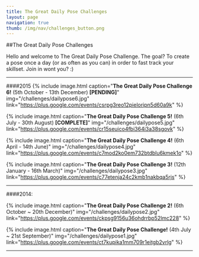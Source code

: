 ```yaml
---
title: The Great Daily Pose Challenges
layout: page
navigation: true
thumb: /img/nav/challenges_button.png
---
```

##The Great Daily Pose Challenges

Hello and welcome to The Great Daily Pose Challenge. The goal? To create a pose once a day (or as often as you can) in order to fast track your skillset. Join in wont you? :)

----

####2015
{% include image.html caption="<strong>The Great Daily Pose Challenge 6!</strong> (5th October - 13th December) <strong>[PENDING]</strong>" img="/challenges/dailypose6.jpg" link="https://plus.google.com/events/csrpg3reo12pieloripn5d60a9k" %}

{% include image.html caption="<strong>The Great Daily Pose Challenge 5!</strong> (6th July - 30th August) <strong>[COMPLETE]</strong>" img="/challenges/dailypose5.jpg" link="https://plus.google.com/events/cr15seuico4fbi364i3a38sgovk" %}

{% include image.html caption="<strong>The Great Daily Pose Challenge 4!</strong> (6th April - 14th June)" img="/challenges/dailypose4.jpg" link="https://plus.google.com/events/c7mod2ko0em732btdblu6kmek1o" %}

{% include image.html caption="<strong>The Great Daily Pose Challenge 3!</strong> (12th January - 16th March)" img="/challenges/dailypose3.jpg" link="https://plus.google.com/events/c77etenja24c2kmb1nakbqa5rjs" %}

----

####2014:

{% include image.html caption="<strong>The Great Daily Pose Challenge 2!</strong> (6th October ~ 20th December)" img="/challenges/dailypose2.jpg" link="https://plus.google.com/events/ckpsg9156u36ohdrrbp52lmc228" %}

{% include image.html caption="<strong>The Great Daily Pose Challenge!</strong> (4th July ~ 21st September)" img="/challenges/dailypose1.jpg" link="https://plus.google.com/events/ct7kupika1mm709r1eitgb2vrlg" %}

----
